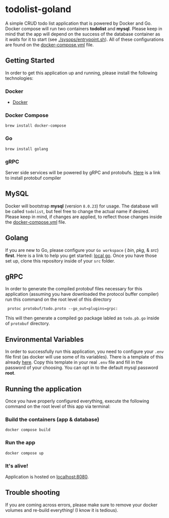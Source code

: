 # todolist-goland
A simple CRUD todo list application that is powered by Docker and Go. Docker compose will run two containers **todolist** and **mysql**. Please keep in mind that the app will depend on the success of the database container as it *waits* for it to start (see [./sysops/entrypoint.sh](https://github.com/marcoantonio224/todolist-goland/blob/main/sysops/entrypoint.sh)). All of these configurations are found on the [docker-compose.yml](https://github.com/marcoantonio224/todolist-goland/blob/main/docker-compose.yml) file.
## Getting Started
In order to get this application up and running, please install the following technologies:
  ### Docker
  - [Docker](https://docs.docker.com/get-docker/)
  ### Docker Compose
    brew install docker-compose

  ### Go
    brew install golang

  ### gRPC
  Server side services will be powered by gRPC and protobufs.
    [Here](https://grpc.io/docs/protoc-installation/) is a link to install protobuf compiler


## MySQL
  Docker will bootstrap **mysql** (version `8.0.23`) for usage. The database will be called `todolist`, but feel free to change the actual name if desired. Please keep in mind, if changes are applied, to reflect those changes inside the [docker-compose.yml](https://github.com/marcoantonio224/todolist-goland/blob/main/docker-compose.yml) file.

## Golang
  If you are new to Go, please configure your `Go workspace` ( *bin*, *pkg*, & *src*) **first**. Here is a link to help you get started: [local go](https://www.digitalocean.com/community/tutorials/how-to-install-go-and-set-up-a-local-programming-environment-on-ubuntu-18-04). Once you have those set up, clone this repository inside of your `src` folder.

## gRPC
In order to generate the compiled protobuf files necessary for this application (assuming you have downloaded the protocol buffer compiler) run this command on the root level of this directory

     protoc protobuf/todo.proto --go_out=plugins=grpc:
This will then generate a compiled go package labled as `todo.pb.go` inside of `protobuf` directory.

## Environmental Variables
  In order to successfully run this application, you need to configure your `.env` file first (as docker will use some of its variables). There is a template of this already [here](https://github.com/marcoantonio224/todolist-goland/blob/main/.env.template). Copy this template in your real `.env` file and fill in the password of your choosing. You can opt in to the default mysql password **root**.

## Running the application
  Once you have properly configured everything, execute the following command on the root level of this app via terminal:
  ### Build the containers (app & database)
    docker compose build

  ### Run the app
    docker compose up

  ### It's alive!
  Application is hosted on [localhost:8080](http://localhost:8080/).

  ## Trouble shooting
  If you are coming across errors, please make sure to remove your docker volumes and re-build everything! (I know it is tedious).

